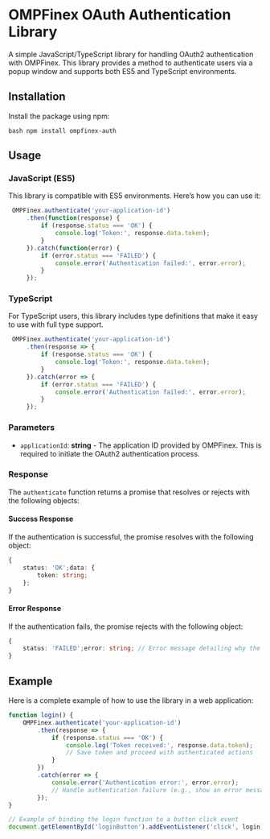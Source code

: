 


# OMPFinex OAuth Authentication Library

A simple JavaScript/TypeScript library for handling OAuth2 authentication with OMPFinex. This library provides a method to authenticate users via a popup window and supports both ES5 and TypeScript environments.

## Installation

Install the package using npm:

```bash npm install ompfinex-auth```
## Usage

### JavaScript (ES5)

This library is compatible with ES5 environments. Here’s how you can use it:

```javascript var OMPFinex = require('ompfinex-auth').OMPFinex;    
 OMPFinex.authenticate('your-application-id')
     .then(function(response) {
         if (response.status === 'OK') {
             console.log('Token:', response.data.token);
         }
     }).catch(function(error) {
         if (error.status === 'FAILED') {
             console.error('Authentication failed:', error.error);
         }
     }); 
```   
### TypeScript

For TypeScript users, this library includes type definitions that make it easy to use with full type support.

```typescript import { OMPFinex } from 'ompfinex-auth';    
 OMPFinex.authenticate('your-application-id')
     .then(response => {
         if (response.status === 'OK') {
             console.log('Token:', response.data.token);
         }
     }).catch(error => {
         if (error.status === 'FAILED') {
             console.error('Authentication failed:', error.error);
         }
     });
```   
### Parameters

- `applicationId`: **string** - The application ID provided by OMPFinex. This is required to initiate the OAuth2 authentication process.

### Response

The `authenticate` function returns a promise that resolves or rejects with the following objects:

#### Success Response

If the authentication is successful, the promise resolves with the following object:

```typescript 
{
    status: 'OK';data: {
        token: string;
    };
}
```   
#### Error Response

If the authentication fails, the promise rejects with the following object:

```typescript 
{
    status: 'FAILED';error: string; // Error message detailing why the authentication failed
} 
```   
## Example

Here is a complete example of how to use the library in a web application:

```typescript 
function login() {
    OMPFinex.authenticate('your-application-id')
        .then(response => {
            if (response.status === 'OK') {
                console.log('Token received:', response.data.token);
                // Save token and proceed with authenticated actions
            }
        })
        .catch(error => {
            console.error('Authentication error:', error.error);
            // Handle authentication failure (e.g., show an error message)
        });
}

// Example of binding the login function to a button click event
document.getElementById('loginButton').addEventListener('click', login);  
```   
